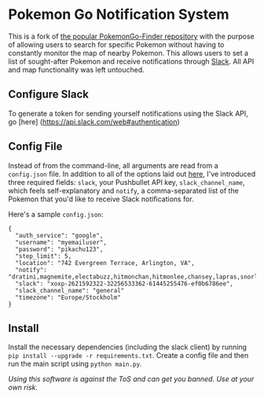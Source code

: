 # Pokemon Go Notification System

This is a fork of [the popular PokemonGo-Finder repository](https://github.com/jxmorris12/PokemonGo-Finder) with the purpose of allowing users to search for specific Pokemon without having to constantly monitor the map of nearby Pokemon. This allows users to set a list of sought-after Pokemon and receive notifications through [Slack](https://www.slack.com/). All API and map functionality was left untouched.

## Configure Slack
To generate a token for sending yourself notifications using the Slack API, go [here] (https://api.slack.com/web#authentication)

## Config File
Instead of from the command-line, all arguments are read from a `config.json` file. In addition to all of the options laid out [here](https://github.com/AHAAAAAAA/PokemonGo-Map/wiki/Usage), I've introduced three required fields: `slack`, your Pushbullet API key, `slack_channel_name`, which feels self-explanatory and `notify`, a comma-separated list of the Pokemon that you'd like to receive Slack notifications for.

Here's a sample `config.json`:

```
{
  "auth_service": "google",
  "username": "myemailuser",
  "password": "pikachu123",
  "step_limit": 5,
  "location": "742 Evergreen Terrace, Arlington, VA",
  "notify": "dratini,magnemite,electabuzz,hitmonchan,hitmonlee,chansey,lapras,snorlax,porygon,mew,mewtwo,moltres,zapdos,articuno,ditto,seel,gyarados,cubone",
  "slack": "xoxp-2621592322-32256533362-61445255476-ef0b6786ee",
  "slack_channel_name": "general"
  "timezone": "Europe/Stockholm"
}
```

## Install

Install the necessary dependencies (including the slack client) by running `pip install --upgrade -r requirements.txt`. Create a config file and then run the main script using `python main.py`.

*Using this software is against the ToS and can get you banned. Use at your own risk.*
